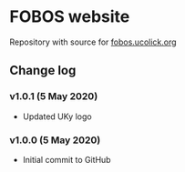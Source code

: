 # FOBOS website

Repository with source for [fobos.ucolick.org](https://fobos.ucolick.org/)

## Change log

### v1.0.1 (5 May 2020)

 - Updated UKy logo

### v1.0.0 (5 May 2020)

 - Initial commit to GitHub

